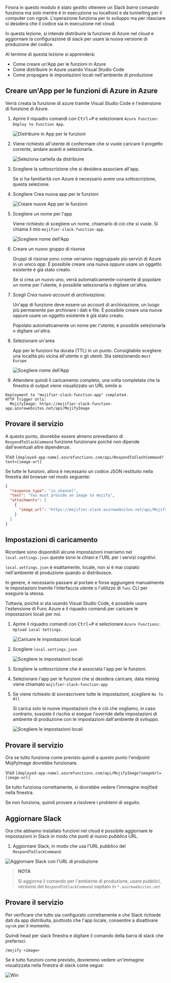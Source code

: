 Finora in questo modulo è stato gestito ottenere un Slack _barra_ comando funziona ma solo mentre è in esecuzione su localhost e da tunnelling per il computer con ngrok. L'operazione funziona per lo sviluppo ma per rilasciare si desidera che il codice sia in esecuzione nel cloud.

In questa lezione, si intende distribuire la funzione di Azure nel cloud e aggiornare la configurazione di slack per usare la nuova versione di produzione del codice.

Al termine di questa lezione si apprenderà:

- Come creare un'App per le funzioni in Azure
- Come distribuire in Azure usando Visual Studio Code
- Come propagare le impostazioni locali nell'ambiente di produzione

## <a name="create-an-azure-function-app-on-azure"></a>Creare un'App per le funzioni di Azure in Azure

Verrà creata la funzione di azure tramite Visual Studio Code e l'estensione di funzione di Azure.

1. Aprire il riquadro comandi con <kbd>Ctrl</kbd>+<kbd>P</kbd> e selezionare `Azure Function: Deploy to Function App`.

   ![Distribuire in App per le funzioni](/media-drafts/10.deploy-to-function-app.png)

2. Viene richiesto all'utente di confermare che si vuole caricare il progetto corrente, andare avanti e selezionarla.

   ![Seleziona cartella da distribuire](/media-drafts/10.select-folder-to-deploy.png)

3. Scegliere la sottoscrizione che si desidera associare all'app.

   Se si ha familiarità con Azure è necessario avere una sottoscrizione, questa selezione.

4. Scegliere Crea nuova app per le funzioni

   ![Creare nuove App per le funzioni](/media-drafts/10.create-new-function-app.png)

5. Scegliere un nome per l'app

   Viene richiesto di scegliere un nome, chiamarlo di ciò che si vuole. Si chiama il mio `mojifier-slack-function-app`.

   ![Scegliere nome dell'App](/media-drafts/10.choose-app-name.png)

6. Creare un nuovo gruppo di risorse

   Gruppi di risorse sono come verranno raggruppate più servizi di Azure in un unico _app_. È possibile creare una nuova oppure usare un oggetto esistente è già stato creato.

   Se si crea un nuovo uno, verrà automaticamente-consente di popolare un nome per l'utente, è possibile selezionarla o digitare un'altra.

7. Scegli _Crea nuovo account di archiviazione_.

   Un'app di funzione deve essere un account di archiviazione, un luogo più permanente per archiviare i dati e file. È possibile creare una nuova oppure usare un oggetto esistente è già stato creato.

   Popolato automaticamente un nome per l'utente; è possibile selezionarla o digitare un'altra.

8. Selezionare un'area

   App per le funzioni ha durata (TTL) in un punto. Consigliabile scegliere una località più vicina all'utente o gli utenti. Sta selezionando `West Europe`

   ![Scegliere nome dell'App](/media-drafts/10.select-region.png)

9. Attendere quindi il caricamento completo, una volta completata che la finestra di output viene visualizzato un URL simile a:

```
Deployment to "mojifier-slack-function-app" completed.
HTTP Trigger Urls:
  MojifyImage: https://mojifier-slack-function-app.azurewebsites.net/api/MojifyImage
```

## <a name="try-it-out"></a>Provare il servizio

A questo punto, dovrebbe essere almeno prevediamo di `RespondToSlackCommand` funzione funzionare poiché non dipende dall'eventuali altre dipendenze.

Visit `[deployed-app-name].azurefunctions.com/api/RespondToSlashCommand?text=[image-url]`

Se tutte le funzioni, allora è necessario un codice JSON restituito nella finestra del browser nel modo seguente:

```json
{
  "response_type": "in_channel",
  "text": "You must provide an image to mojify",
  "attachments": [
    {
      "image_url": "https://mojifier-slack.azurewebsites.net/api/MojifyImage?imageUrl=undefined"
    }
  ]
}
```

## <a name="upload-settings"></a>Impostazioni di caricamento

Ricordare sono disponibili alcune impostazioni inseriamo nel `local.settings.json` queste sono le chiavi e l'URL per i servizi cognitivi.

`local.settings.json` è esattamente, locale, non si è mai copiato nell'ambiente di produzione quando si distribuisce.

In genere, è necessario passare al portale e forse aggiungere manualmente le impostazioni tramite l'interfaccia utente o l'utilizzo di `func` CLI per eseguire la stessa.

Tuttavia, poiché si sta usando Visual Studio Code, è possibile usare l'estensione di Func Azure e il riquadro comandi per caricare le impostazioni locali per noi.

1.  Aprire il riquadro comandi con <kbd>Ctrl</kbd>+<kbd>P</kbd> e selezionare `Azure Functions: Upload Local Settings`.

    ![Caricare le impostazioni locali](/media-drafts/10.upload-local-settings.png)

2.  Scegliere `local.settings.json`

    ![Scegliere le impostazioni locali](/media-drafts/10.choose-localsettings.png)

3.  Scegliere la sottoscrizione che è associata l'app per le funzioni.

4.  Selezionare l'app per le funzioni che si desidera caricare, data mining viene chiamato `mojifier-slack-function-app`

5.  Se viene richiesto di sovrascrivere tutte le impostazioni, scegliere `No To All`

    Si carica solo le nuove impostazioni che è ciò che vogliamo, in caso contrario, sussiste il rischio si esegue l'override delle impostazioni di ambiente di produzione con le impostazioni dall'ambiente di sviluppo.

    ![Scegliere le impostazioni locali](/media-drafts/10.choose-no-to-all.png)

## <a name="try-it-out"></a>Provare il servizio

Ora se tutto funziona come previsto quindi a questo punto l'endpoint MojifyImage dovrebbe funzionare.

Visit `[deployed-app-name].azurefunctions.com/api/MojifyImage?imageUrl=[image-url]`

Se tutto funziona correttamente, si dovrebbe vedere l'immagine mojified nella finestra.

Se non funziona, quindi provare a risolvere i problemi di seguito.

## <a name="update-slack"></a>Aggiornare Slack

Ora che abbiamo installato funzioni nel cloud è possibile aggiornare le impostazioni in Slack in modo che punti al nuovo _pubblica_ URL.

1. Aggiornare Slack, in modo che usa l'URL pubblico del `RespondToSlackCommand`.

![Aggiornare Slack con l'URL di produzione](/media-drafts/10.deploy-update-url.png)

> **NOTA**
>
> Si aggiorna il comando per l'ambiente di produzione, usare _pubblici_, versione del `RespondToSlackCommand` ospitato in `*.azurewebsites.net`

## <a name="try-it-out"></a>Provare il servizio

Per verificare che tutto sia configurato correttamente e che Slack richiede dati da app distribuita, piuttosto che l'app locale, consentire a disattivare `ngrok` per il momento.

Quindi head per slack finestra e digitare il comando della barra di slack che preferisci.

`/mojify <image>`

Se è tutto funzioni come previsto, dovremmo vedere un'immagine visualizzata nella finestra di slack come segue:

![Win](/media-drafts/10.publish-success.png)
